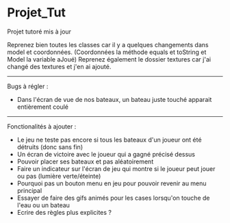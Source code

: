 # Projet_Tut

Projet tutoré mis à jour

Reprenez bien toutes les classes car il y a quelques changements dans model et coordonnées.
(Coordonnées la méthode equals et toString et Model la variable aJoué)
Reprenez également le dossier textures car j'ai changé des textures et j'en ai ajouté.

***************

Bugs à régler :
- Dans l'écran de vue de nos bateaux, un bateau juste touché apparait entièrement coulé

***************

Fonctionalités à ajouter :
- Le jeu ne teste pas encore si tous les bateaux d'un joueur ont été détruits (donc sans fin)
- Un écran de victoire avec le joueur qui a gagné précisé dessus
- Pouvoir placer ses bateaux et pas aléatoirement
- Faire un indicateur sur l'écran de jeu qui montre si le joueur peut jouer ou pas (lumière verte/éteinte)
- Pourquoi pas un bouton menu en jeu pour pouvoir revenir au menu principal
- Essayer de faire des gifs animés pour les cases lorsqu'on touche de l'eau ou un bateau
- Ecrire des règles plus explicites ?
